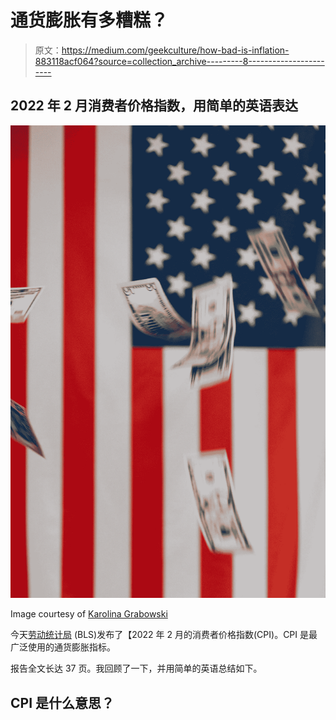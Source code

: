 # 通货膨胀有多糟糕？

> 原文：<https://medium.com/geekculture/how-bad-is-inflation-883118acf064?source=collection_archive---------8----------------------->

## 2022 年 2 月消费者价格指数，用简单的英语表达

![](img/d21bde22659ca81a9569f87a98e1546f.png)

Image courtesy of [Karolina Grabowski](https://www.pexels.com/@karolina-grabowska?utm_content=attributionCopyText&utm_medium=referral&utm_source=pexels)

今天[劳动统计局](https://www.bls.gov/) (BLS)发布了【2022 年 2 月的消费者价格指数(CPI)。CPI 是最广泛使用的通货膨胀指标。

报告全文长达 37 页。我回顾了一下，并用简单的英语总结如下。

## CPI 是什么意思？